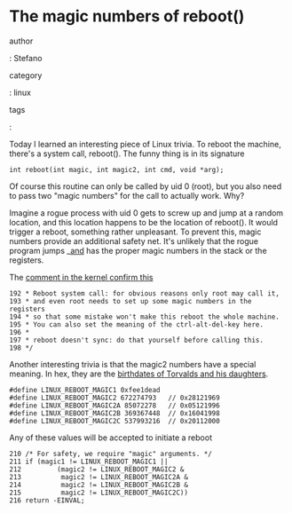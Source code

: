 The magic numbers of reboot()
=============================

author

:   Stefano

category

:   linux

tags

:   

Today I learned an interesting piece of Linux trivia. To reboot the
machine, there\'s a system call, reboot(). The funny thing is in its
signature

``` {.c}
int reboot(int magic, int magic2, int cmd, void *arg);
```

Of course this routine can only be called by uid 0 (root), but you also
need to pass two \"magic numbers\" for the call to actually work. Why?

Imagine a rogue process with uid 0 gets to screw up and jump at a random
location, and this location happens to be the location of reboot(). It
would trigger a reboot, something rather unpleasant. To prevent this,
magic numbers provide an additional safety net. It\'s unlikely that the
rogue program jumps \_[and]() has the proper magic numbers in the stack
or the registers.

The [comment in the kernel confirm
this](http://lxr.free-electrons.com/source/kernel/reboot.c?v=3.13)

``` {.c}
192 * Reboot system call: for obvious reasons only root may call it,
193 * and even root needs to set up some magic numbers in the registers
194 * so that some mistake won't make this reboot the whole machine.
195 * You can also set the meaning of the ctrl-alt-del-key here.
196 *
197 * reboot doesn't sync: do that yourself before calling this.
198 */
```

Another interesting trivia is that the magic2 numbers have a special
meaning. In hex, they are the [birthdates of Torvalds and his
daughters](http://www.nndb.com/people/444/000022378/).

``` {.c}
#define LINUX_REBOOT_MAGIC1 0xfee1dead
#define LINUX_REBOOT_MAGIC2 672274793   // 0x28121969
#define LINUX_REBOOT_MAGIC2A 85072278   // 0x05121996
#define LINUX_REBOOT_MAGIC2B 369367448  // 0x16041998
#define LINUX_REBOOT_MAGIC2C 537993216  // 0x20112000
```

Any of these values will be accepted to initiate a reboot

``` {.c}
210 /* For safety, we require "magic" arguments. */
211 if (magic1 != LINUX_REBOOT_MAGIC1 ||
212         (magic2 != LINUX_REBOOT_MAGIC2 &
213          magic2 != LINUX_REBOOT_MAGIC2A &
214          magic2 != LINUX_REBOOT_MAGIC2B &
215          magic2 != LINUX_REBOOT_MAGIC2C))
216 return -EINVAL;
```
